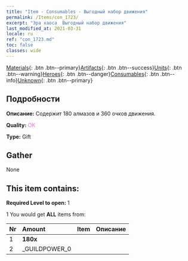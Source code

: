 ```yaml
---
title: "Item - Consumables - Выгодный набор движения"
permalink: /Items/con_1723/
excerpt: "Эра хаоса  Выгодный набор движения"
last_modified_at: 2021-03-31
locale: ru
ref: "con_1723.md"
toc: false
classes: wide
---
```

 [Materials](/ru/Items/){: .btn .btn--primary}[Artifacts](/ru/Items/Artifacts/){: .btn .btn--success}[Units](/ru/Items/Units/){: .btn .btn--warning}[Heroes](/ru/Items/Heroes/){: .btn .btn--danger}[Consumables](/ru/Items/Consumables/){: .btn .btn--info}[Unknown](/ru/Items/Unknown/){: .btn .btn--primary}

## Подробности
 **Описание:** Содержит 180 алмазов и 360 очков движения.

 **Quality:** <span style="color: #DA70D6">OK</span>

 **Type:** Gift

## Gather

  None

## This item contains:

 **Required Level to open:** 1

 1 You would get **ALL** items  from:

  | Nr | Amount |     Item    | Описание |
  |:---|:-------|:------------|:-----------:|
  | 1 |  **180x** | <i class="fas fa-gem"/> |  | 
  | 2 | _GUILDPOWER_0 | 
